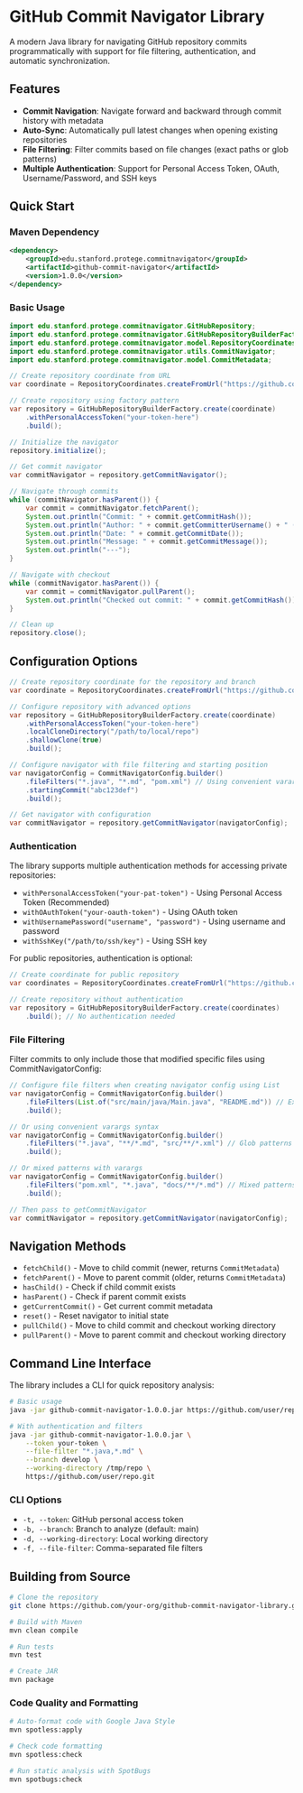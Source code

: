# GitHub Commit Navigator Library

A modern Java library for navigating GitHub repository commits programmatically with support for file filtering, authentication, and automatic synchronization.

## Features

- **Commit Navigation**: Navigate forward and backward through commit history with metadata
- **Auto-Sync**: Automatically pull latest changes when opening existing repositories
- **File Filtering**: Filter commits based on file changes (exact paths or glob patterns)
- **Multiple Authentication**: Support for Personal Access Token, OAuth, Username/Password, and SSH keys

## Quick Start

### Maven Dependency

```xml
<dependency>
    <groupId>edu.stanford.protege.commitnavigator</groupId>
    <artifactId>github-commit-navigator</artifactId>
    <version>1.0.0</version>
</dependency>
```

### Basic Usage

```java
import edu.stanford.protege.commitnavigator.GitHubRepository;
import edu.stanford.protege.commitnavigator.GitHubRepositoryBuilderFactory;
import edu.stanford.protege.commitnavigator.model.RepositoryCoordinates;
import edu.stanford.protege.commitnavigator.utils.CommitNavigator;
import edu.stanford.protege.commitnavigator.model.CommitMetadata;

// Create repository coordinate from URL
var coordinate = RepositoryCoordinates.createFromUrl("https://github.com/example/repo");

// Create repository using factory pattern
var repository = GitHubRepositoryBuilderFactory.create(coordinate)
    .withPersonalAccessToken("your-token-here")
    .build();

// Initialize the navigator
repository.initialize();

// Get commit navigator
var commitNavigator = repository.getCommitNavigator();

// Navigate through commits
while (commitNavigator.hasParent()) {
    var commit = commitNavigator.fetchParent();
    System.out.println("Commit: " + commit.getCommitHash());
    System.out.println("Author: " + commit.getCommitterUsername() + " (" + commit.getCommitterEmail() + ")");
    System.out.println("Date: " + commit.getCommitDate());
    System.out.println("Message: " + commit.getCommitMessage());
    System.out.println("---");
}

// Navigate with checkout
while (commitNavigator.hasParent()) {
    var commit = commitNavigator.pullParent();
    System.out.println("Checked out commit: " + commit.getCommitHash());
}

// Clean up
repository.close();
```

## Configuration Options

```java
// Create repository coordinate for the repository and branch
var coordinate = RepositoryCoordinates.createFromUrl("https://github.com/example/repo", "develop");

// Configure repository with advanced options
var repository = GitHubRepositoryBuilderFactory.create(coordinate)
    .withPersonalAccessToken("your-token-here")
    .localCloneDirectory("/path/to/local/repo")
    .shallowClone(true)
    .build();

// Configure navigator with file filtering and starting position
var navigatorConfig = CommitNavigatorConfig.builder()
    .fileFilters("*.java", "*.md", "pom.xml") // Using convenient varargs syntax
    .startingCommit("abc123def")
    .build();

// Get navigator with configuration
var commitNavigator = repository.getCommitNavigator(navigatorConfig);
```

### Authentication

The library supports multiple authentication methods for accessing private repositories:

- `withPersonalAccessToken("your-pat-token")` - Using Personal Access Token (Recommended)
- `withOAuthToken("your-oauth-token")` - Using OAuth token
- `withUsernamePassword("username", "password")` - Using username and password
- `withSshKey("/path/to/ssh/key")` - Using SSH key

For public repositories, authentication is optional:

```java
// Create coordinate for public repository
var coordinates = RepositoryCoordinates.createFromUrl("https://github.com/public/repo");

// Create repository without authentication
var repository = GitHubRepositoryBuilderFactory.create(coordinates)
    .build(); // No authentication needed
```

### File Filtering

Filter commits to only include those that modified specific files using CommitNavigatorConfig:

```java
// Configure file filters when creating navigator config using List
var navigatorConfig = CommitNavigatorConfig.builder()
    .fileFilters(List.of("src/main/java/Main.java", "README.md")) // Exact file paths
    .build();

// Or using convenient varargs syntax
var navigatorConfig = CommitNavigatorConfig.builder()
    .fileFilters("*.java", "**/*.md", "src/**/*.xml") // Glob patterns
    .build();

// Or mixed patterns with varargs
var navigatorConfig = CommitNavigatorConfig.builder()
    .fileFilters("pom.xml", "*.java", "docs/**/*.md") // Mixed patterns
    .build();

// Then pass to getCommitNavigator
var commitNavigator = repository.getCommitNavigator(navigatorConfig);
```


## Navigation Methods

- `fetchChild()` - Move to child commit (newer, returns `CommitMetadata`)
- `fetchParent()` - Move to parent commit (older, returns `CommitMetadata`)
- `hasChild()` - Check if child commit exists
- `hasParent()` - Check if parent commit exists
- `getCurrentCommit()` - Get current commit metadata
- `reset()` - Reset navigator to initial state
- `pullChild()` - Move to child commit and checkout working directory
- `pullParent()` - Move to parent commit and checkout working directory


## Command Line Interface

The library includes a CLI for quick repository analysis:

```bash
# Basic usage
java -jar github-commit-navigator-1.0.0.jar https://github.com/user/repo

# With authentication and filters
java -jar github-commit-navigator-1.0.0.jar \
    --token your-token \
    --file-filter "*.java,*.md" \
    --branch develop \
    --working-directory /tmp/repo \
    https://github.com/user/repo.git
```

### CLI Options

- `-t, --token`: GitHub personal access token
- `-b, --branch`: Branch to analyze (default: main)
- `-d, --working-directory`: Local working directory
- `-f, --file-filter`: Comma-separated file filters

## Building from Source

```bash
# Clone the repository
git clone https://github.com/your-org/github-commit-navigator-library.git

# Build with Maven
mvn clean compile

# Run tests
mvn test

# Create JAR
mvn package
```

### Code Quality and Formatting
```bash
# Auto-format code with Google Java Style
mvn spotless:apply

# Check code formatting
mvn spotless:check

# Run static analysis with SpotBugs
mvn spotbugs:check
```